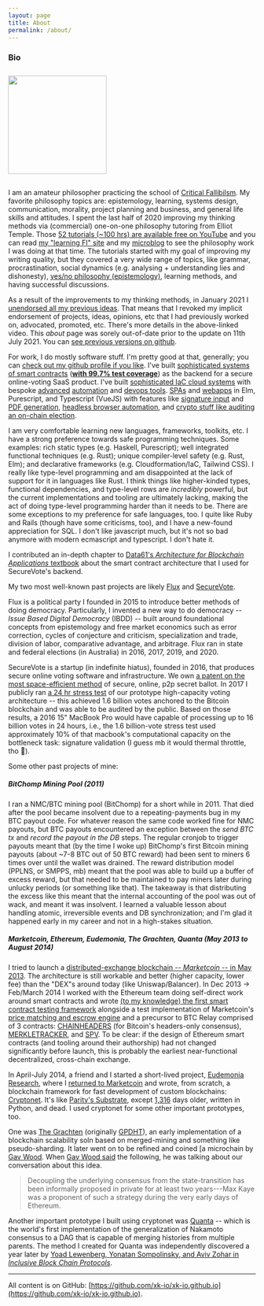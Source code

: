 ```yaml
---
layout: page
title: About
permalink: /about/
---
```


### Bio

<img src="http://www.gravatar.com/avatar/9e9fdbd02d59a6f9410d4a563393ed29?s=200" class="left" style="width: 200px; padding: 10px 30px 15px 0;">

I am an amateur philosopher practicing the school of [Critical Fallibilsm](https://criticalfallibilism.com). My favorite philosophy topics are: epistemology, learning, systems design, communication, morality, project planning and business, and general life skills and attitudes. I spent the last half of 2020 improving my thinking methods via (commercial) one-on-one philosophy tutoring from Elliot Temple. Those [52 tutorials (~100 hrs) are available free on YouTube](https://www.youtube.com/playlist?list=PLKx6lO5RmaetREa9-jt2T-qX9XO2SD0l2) and you can read [my "learning FI" site](https://xertrov.github.io/fi/) and my [microblog](https://curi.us/2380) to see the philosophy work I was doing at that time. The tutorials started with my goal of improving my writing quality, but they covered a very wide range of topics, like grammar, procrastination, social dynamics (e.g. analysing + understanding lies and dishonesty), [yes/no philosophy (epistemology)](https://www.yesornophilosophy.com/), learning methods, and having successful discussions.

As a result of the improvements to my thinking methods, in January 2021 I [unendorsed all my previous ideas](https://www.youtube.com/watch?v=_Hd1AmLPEyA&t=418s). That means that I revoked my implicit endorsement of projects, ideas, opinions, etc that I had previously worked on, advocated, promoted, etc. There's more details in the above-linked video. This *about* page was sorely out-of-date prior to the update on 11th July 2021. You can [see previous versions on github](https://github.com/xk-io/xk-io.github.io/commits/master/about.md).

For work, I do mostly software stuff. I'm pretty good at that, generally; you can [check out my github profile if you like](https://github.com/xertrov). I've built [sophisticated systems of smart contracts](https://github.com/secure-vote/sv-light-smart-contracts) ([**with 99.7% test coverage**](https://coveralls.io/github/secure-vote/sv-light-smart-contracts?branch=master)) as the backend for a secure online-voting SaaS product. I've built [sophisticated IaC cloud systems](https://github.com/voteflux/voting-alpha) with bespoke [advanced](https://github.com/voteflux/voting-alpha/blob/master/stack/nested/sv-chaincode-loader.yaml) [automation](https://github.com/voteflux/voting-alpha/blob/master/stack/cr/chaincode/chaincode.py) and [devops tools](https://github.com/voteflux/voting-alpha/blob/master/manage). [SPAs](https://github.com/voteflux/THE-APP) and [webapps](https://github.com/secure-vote/sv-voting-mvp/tree/master/web/src/SecureVote/SPAs/SwarmMVP) in Elm, Purescript, and Typescript (VueJS) with features like [signature input](https://github.com/voteflux/THE-APP/blob/1699bee91d0e0b62309ea98ab7f6ff89ee9ceb56/packages/ui/src/components/Volunteers/NDA/NdaStatusAndSign.vue) and [PDF generation](https://github.com/voteflux/THE-APP/blob/1699bee91d0e0b62309ea98ab7f6ff89ee9ceb56/packages/lib/pdfs/nda/generatePdf.ts), [headless browser automation](https://github.com/voteflux/THE-APP/blob/1699bee91d0e0b62309ea98ab7f6ff89ee9ceb56/packages/ui/static/anon_validation.html#L85), and [crypto stuff like auditing an on-chain election](https://github.com/secure-vote/sv-auditor/blob/master/src/SV/AuditWeb.purs).

I am very comfortable learning new languages, frameworks, toolkits, etc. I have a strong preference towards safe programming techniques. Some examples: rich static types (e.g. Haskell, Purescript); well integrated functional techniques (e.g. Rust); unique compiler-level safety (e.g. Rust, Elm); and declarative frameworks (e.g. Cloudformation/IaC, Tailwind CSS). I really like type-level programming and am disappointed at the lack of support for it in languages like Rust. I think things like higher-kinded types, functional dependencies, and type-level rows are *incredibly* powerful, but the current implementations and tooling are ultimately lacking, making the act of doing type-level programming harder than it needs to be. There are some exceptions to my preference for safe languages, too. I quite like Ruby and Rails (though have some criticisms, too), and I have a new-found appreciation for SQL. I don't like javascript much, but it's not so bad anymore with modern ecmascript and typescript. I don't hate it.

I contributed an in-depth chapter to [Data61's *Architecture for Blockchain Applications* textbook](https://link.springer.com/chapter/10.1007/978-3-030-03035-3_13) about the smart contract architecture that I used for SecureVote's backend.

My two most well-known past projects are likely [Flux](https://voteflux.org) and [SecureVote](https://secure.vote).

Flux is a political party I founded in 2015 to introduce better methods of doing democracy. Particularly, I invented a new way to do democracy -- *Issue Based Digital Democracy* (IBDD) -- built around foundational concepts from epistemology and free market economics such as error correction, cycles of conjecture and criticism, specialization and trade, division of labor, comparative advantage, and arbitrage. Flux ran in state and federal elections (in Australia) in 2016, 2017, 2019, and 2020.

SecureVote is a startup (in indefinite hiatus), founded in 2016, that produces secure online voting software and infrastructure. We own [a patent on the most space-efficient method](https://patents.google.com/patent/US20190371106A1/en) of secure, online, p2p secret ballot. In 2017 I publicly ran [a 24 hr stress test](https://www.reddit.com/r/Bitcoin/comments/5xkvc1/psa_were_running_a_stress_test_of_our_blockchain/) of our prototype high-capacity voting architecture -- this achieved 1.6 billion votes anchored to the Bitcoin blockchain and was able to be audited by the public. Based on those results, a 2016 15" MacBook Pro would have capable of processing up to 16 billion votes in 24 hours, i.e., the 1.6 billion-vote stress test used approximately 10% of that macbook's computational capacity on the bottleneck task: signature validation (I guess mb it would thermal throttle, tho 🤨).

Some other past projects of mine:

##### BitChomp Mining Pool (2011)

I ran a NMC/BTC mining pool (BitChomp) for a short while in 2011. That died after the pool became insolvent due to a repeating-payments bug in my BTC payout code. For whatever reason the same code worked fine for NMC payouts, but BTC payouts encountered an exception between the *send BTC tx* and *record the payout in the DB* steps. The regular cronjob to trigger payouts meant that (by the time I woke up) BitChomp's first Bitcoin mining payouts (about ~7-8 BTC out of 50 BTC reward) had been sent to miners 6 times over until the wallet was drained. The reward distribution model (PPLNS, or SMPPS, mb) meant that the pool was able to build up a buffer of excess reward, but that needed to be maintained to pay miners later during unlucky periods (or something like that). The takeaway is that distributing the excess like this meant that the internal accounting of the pool was out of wack, and meant it was insolvent. I learned a valuable lesson about handling atomic, irreversible events and DB synchronization; and I'm glad it happened early in my career and not in a high-stakes situation.

##### Marketcoin, Ethereum, Eudemonia, The Grachten, Quanta (May 2013 to August 2014)

I tried to launch a [distributed-exchange blockchain -- *Marketcoin* -- in May 2013](https://github.com/XertroV/MarketcoinWhitepaper). The architecture is still workable and better (higher capacity, lower fee) than the "DEX"s around today (like Uniswap/Balancer). In Dec 2013 -> Feb/March 2014 I worked with the Ethereum team doing self-direct work around smart contracts and wrote [(to my knowledge) the first smart contract testing framework](https://github.com/xertrov/coppr) alongside a test implementation of Marketcoin's [price matching and escrow engine](https://github.com/XertroV/coppr/blob/master/marketcoin.py) and a precursor to BTC Relay comprised of 3 contracts: [CHAINHEADERS](https://github.com/XertroV/coppr/blob/master/chainheaders.py) (for Bitcoin's headers-only consensus), [MERKLETRACKER](https://github.com/XertroV/coppr/blob/master/merkletracker.py), and [SPV](https://github.com/XertroV/coppr/blob/master/spv.py). To be clear: if the design of Ethereum smart contracts (and tooling around their authorship) had not changed significantly before launch, this is probably the earliest near-functional decentralized, cross-chain exchange.

In April-July 2014, a friend and I started a short-lived project, [Eudemonia Research](https://github.com/eudemonia-research/), where I [returned to Marketcoin](https://bitcointalk.org/index.php?topic=598784.msg6588004;topicseen#msg6588004) and wrote, from scratch, a blockchain framework for fast development of custom blockchains: [Cryptonet](https://github.com/eudemonia-research/cryptonet/blob/master/cryptonet/chain.py). It's like [Parity's Substrate](https://github.com/paritytech/substrate/commit/0d26ee79a820647ef6abcc999c9f65763e3d1ef7), except [1,316](https://www.google.com/search?client=firefox-b-d&q=days+between+april+1+2014+and+Nov+7+2017) days older, written in Python, and dead. I used cryptonet for some other important prototypes, too.

One was [The Grachten](https://github.com/eudemonia-research/cryptonet/blob/master/examples/grachten.py) (originally [GPDHT](https://github.com/XertroV/gpdht)), an early implementation of a blockchain scalability soln based on merged-mining and something like pseudo-sharding. It later went on to be refined and coined [a microchain by [Gav Wood](https://www.youtube.com/watch?v=o6D8Up411dI&t=1756s). When [Gav Wood said](https://github.com/polkadot-io/polkadot-white-paper/blob/5a3f902bda34fe309251edeb9b6382154fc26680/PolkaDotPaper.tex#L155) the following, he was talking about our conversation about this idea. 

> Decoupling the underlying consensus from the state-transition has been informally proposed in private for at least two years---Max Kaye was a proponent of such a strategy during the very early days of Ethereum.

Another important prototype I built using cryptonet was [Quanta](https://github.com/XertroV/quanta-test/blob/master/quanta.py) -- which is the world's first implementation of the generalization of Nakamoto consensus to a DAG that is capable of merging histories from multiple parents. The method I created for Quanta was independently discovered a year later by [Yoad Lewenberg, Yonatan Sompolinsky, and Aviv Zohar in *Inclusive Block Chain Protocols*](https://www.avivz.net/pubs/15/inclusive_btc_full.pdf).

---------------

All content is on GitHub: [https://github.com/xk-io/xk-io.github.io](https://github.com/xk-io/xk-io.github.io).
